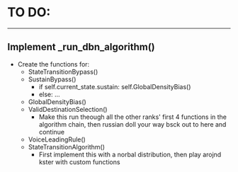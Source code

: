 # TO DO:
---
## Implement _run_dbn_algorithm()
- Create the functions for:
    - StateTransitionBypass()
    - SustainBypass()
        - if self.current_state.sustain: self.GlobalDensityBias()
        - else: ...
    - GlobalDensityBias()
    - ValidDestinationSelection()
        - Make this run theough all the other ranks' first 4 functions in the algorithm chain, then russian doll your way bsck out to here and continue
    - VoiceLeadingRule()
    - StateTransitionAlgorithm()
        - First implement this with a norbal distribution, then play arojnd kster with custom functions